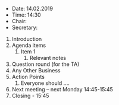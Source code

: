 - Date: 14.02.2019
- Time: 14:30
- Chair: <Name>
- Secretary: <Name>

1.	Introduction
2.	Agenda items
    1. Item 1
        1. Relevant notes
3.  Question round (for the TA)
4.	Any Other Business
5.	Action Points
    1.	Everyone should ....
6.	Next meeting – next Monday 14:45-15:45 
7.	Closing - 15:45